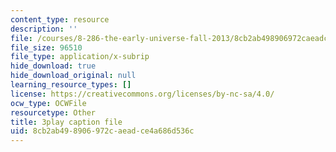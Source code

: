 ```yaml
---
content_type: resource
description: ''
file: /courses/8-286-the-early-universe-fall-2013/8cb2ab498906972caeadce4a686d536c_-yIKKST-_Mw.srt
file_size: 96510
file_type: application/x-subrip
hide_download: true
hide_download_original: null
learning_resource_types: []
license: https://creativecommons.org/licenses/by-nc-sa/4.0/
ocw_type: OCWFile
resourcetype: Other
title: 3play caption file
uid: 8cb2ab49-8906-972c-aead-ce4a686d536c
---
```

